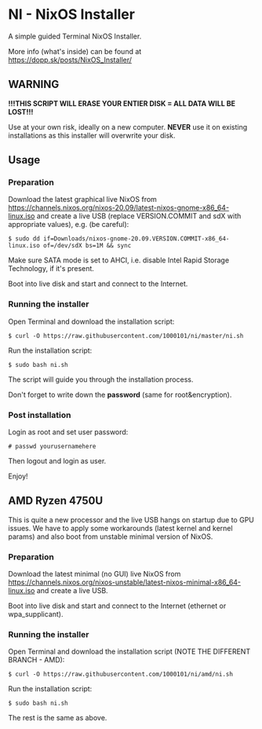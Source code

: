 # NI - NixOS Installer
A simple guided Terminal NixOS Installer.

More info (what's inside) can be found at https://dopp.sk/posts/NixOS_Installer/

## WARNING
**!!!THIS SCRIPT WILL ERASE YOUR ENTIER DISK = ALL DATA WILL BE LOST!!!**


Use at your own risk, ideally on a new computer. **NEVER** use it on existing installations as this 
installer will overwrite your disk.

## Usage

### Preparation
Download the latest graphical live NixOS from https://channels.nixos.org/nixos-20.09/latest-nixos-gnome-x86_64-linux.iso 
and create a live USB (replace VERSION.COMMIT and sdX with appropriate values), e.g. (be careful):

```$ sudo dd if=Downloads/nixos-gnome-20.09.VERSION.COMMIT-x86_64-linux.iso of=/dev/sdX bs=1M && sync```

Make sure SATA mode is set to AHCI, i.e. disable Intel Rapid Storage Technology, if it's present.

Boot into live disk and start and connect to the Internet.

### Running the installer
Open Terminal and download the installation script:

```$ curl -O https://raw.githubusercontent.com/1000101/ni/master/ni.sh```

Run the installation script:

```$ sudo bash ni.sh```

The script will guide you through the installation process.

Don't forget to write down the **password** (same for root&encryption).

### Post installation

Login as root and set user password:

```# passwd yourusernamehere```

Then logout and login as user.

Enjoy!


## AMD Ryzen 4750U
This is quite a new processor and the live USB hangs on startup due to GPU issues. We have to apply some workarounds (latest kernel and kernel params) and also boot from unstable minimal version of NixOS.

### Preparation
Download the latest minimal (no GUI) live NixOS from https://channels.nixos.org/nixos-unstable/latest-nixos-minimal-x86_64-linux.iso 
and create a live USB.

Boot into live disk and start and connect to the Internet (ethernet or wpa_supplicant).

### Running the installer
Open Terminal and download the installation script (NOTE THE DIFFERENT BRANCH - AMD):

```$ curl -O https://raw.githubusercontent.com/1000101/ni/amd/ni.sh```

Run the installation script:

```$ sudo bash ni.sh```

The rest is the same as above.